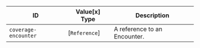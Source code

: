  ID|Value\[x] Type|Description
----------------------|----------------|------------------------------
 `coverage-encounter`|[`Reference`]|A reference to an Encounter.
